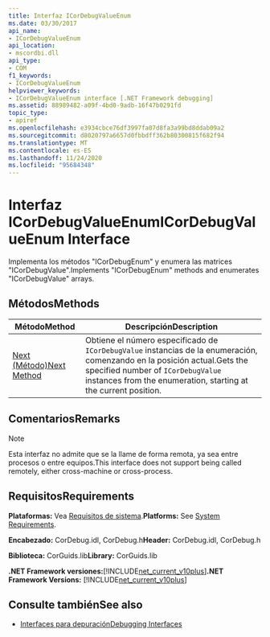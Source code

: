```yaml
---
title: Interfaz ICorDebugValueEnum
ms.date: 03/30/2017
api_name:
- ICorDebugValueEnum
api_location:
- mscordbi.dll
api_type:
- COM
f1_keywords:
- ICorDebugValueEnum
helpviewer_keywords:
- ICorDebugValueEnum interface [.NET Framework debugging]
ms.assetid: 88989482-a09f-4bd0-9adb-16f47b0291fd
topic_type:
- apiref
ms.openlocfilehash: e3934cbce76df3997fa07d8fa3a99bd8ddab09a2
ms.sourcegitcommit: d8020797a6657d0fbbdff362b80300815f682f94
ms.translationtype: MT
ms.contentlocale: es-ES
ms.lasthandoff: 11/24/2020
ms.locfileid: "95684348"
---
```

# <a name="icordebugvalueenum-interface"></a><span data-ttu-id="e1e34-102">Interfaz ICorDebugValueEnum</span><span class="sxs-lookup"><span data-stu-id="e1e34-102">ICorDebugValueEnum Interface</span></span>

<span data-ttu-id="e1e34-103">Implementa los métodos "ICorDebugEnum" y enumera las matrices "ICorDebugValue".</span><span class="sxs-lookup"><span data-stu-id="e1e34-103">Implements "ICorDebugEnum" methods and enumerates "ICorDebugValue" arrays.</span></span>  
  
## <a name="methods"></a><span data-ttu-id="e1e34-104">Métodos</span><span class="sxs-lookup"><span data-stu-id="e1e34-104">Methods</span></span>  
  
|<span data-ttu-id="e1e34-105">Método</span><span class="sxs-lookup"><span data-stu-id="e1e34-105">Method</span></span>|<span data-ttu-id="e1e34-106">Descripción</span><span class="sxs-lookup"><span data-stu-id="e1e34-106">Description</span></span>|  
|------------|-----------------|  
|[<span data-ttu-id="e1e34-107">Next (Método)</span><span class="sxs-lookup"><span data-stu-id="e1e34-107">Next Method</span></span>](icordebugvalueenum-next-method.md)|<span data-ttu-id="e1e34-108">Obtiene el número especificado de `ICorDebugValue` instancias de la enumeración, comenzando en la posición actual.</span><span class="sxs-lookup"><span data-stu-id="e1e34-108">Gets the specified number of `ICorDebugValue` instances from the enumeration, starting at the current position.</span></span>|  
  
## <a name="remarks"></a><span data-ttu-id="e1e34-109">Comentarios</span><span class="sxs-lookup"><span data-stu-id="e1e34-109">Remarks</span></span>  
  
> [!NOTE]
> <span data-ttu-id="e1e34-110">Esta interfaz no admite que se la llame de forma remota, ya sea entre procesos o entre equipos.</span><span class="sxs-lookup"><span data-stu-id="e1e34-110">This interface does not support being called remotely, either cross-machine or cross-process.</span></span>  
  
## <a name="requirements"></a><span data-ttu-id="e1e34-111">Requisitos</span><span class="sxs-lookup"><span data-stu-id="e1e34-111">Requirements</span></span>  

 <span data-ttu-id="e1e34-112">**Plataformas:** Vea [Requisitos de sistema](../../get-started/system-requirements.md).</span><span class="sxs-lookup"><span data-stu-id="e1e34-112">**Platforms:** See [System Requirements](../../get-started/system-requirements.md).</span></span>  
  
 <span data-ttu-id="e1e34-113">**Encabezado:** CorDebug.idl, CorDebug.h</span><span class="sxs-lookup"><span data-stu-id="e1e34-113">**Header:** CorDebug.idl, CorDebug.h</span></span>  
  
 <span data-ttu-id="e1e34-114">**Biblioteca:** CorGuids.lib</span><span class="sxs-lookup"><span data-stu-id="e1e34-114">**Library:** CorGuids.lib</span></span>  
  
 <span data-ttu-id="e1e34-115">**.NET Framework versiones:**[!INCLUDE[net_current_v10plus](../../../../includes/net-current-v10plus-md.md)]</span><span class="sxs-lookup"><span data-stu-id="e1e34-115">**.NET Framework Versions:** [!INCLUDE[net_current_v10plus](../../../../includes/net-current-v10plus-md.md)]</span></span>  
  
## <a name="see-also"></a><span data-ttu-id="e1e34-116">Consulte también</span><span class="sxs-lookup"><span data-stu-id="e1e34-116">See also</span></span>

- [<span data-ttu-id="e1e34-117">Interfaces para depuración</span><span class="sxs-lookup"><span data-stu-id="e1e34-117">Debugging Interfaces</span></span>](debugging-interfaces.md)
